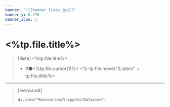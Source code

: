 ```yaml
---
banner: "![[banner_liste.jpg]]"
banner_y: 0.276
banner_icon: 📜
---
```


# <%tp.file.title%>

> [!liste] <%tp.file.title%>
> - #⚫<%tp.file.cursor(1)%>
<%-tp.file.move("/Listen/" + tp.file.title)%>

---

> [!verwandt]
> ```dataviewjs
> dv.view("Ressourcen/Snippets/Dataview")
> ```